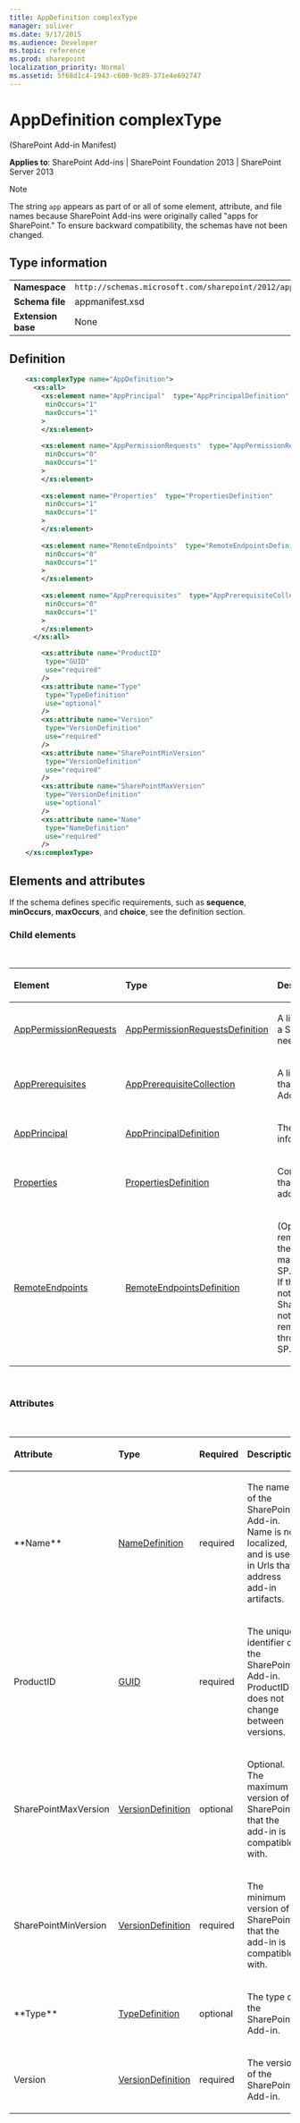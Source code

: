 ```yaml
---
title: AppDefinition complexType
manager: soliver
ms.date: 9/17/2015
ms.audience: Developer
ms.topic: reference
ms.prod: sharepoint
localization_priority: Normal
ms.assetid: 5f68d1c4-1943-c600-9c89-371e4e692747
---
```


# AppDefinition complexType 

(SharePoint Add-in Manifest)

**Applies to**: SharePoint Add-ins | SharePoint Foundation 2013 | SharePoint Server 2013

> [!NOTE] 
> The string `app` appears as part of or all of some element, attribute, and file names because SharePoint Add-ins were originally called "apps for SharePoint." To ensure backward compatibility, the schemas have not been changed.

## Type information

|   |   |
|---|---|
| **Namespace**  | `http://schemas.microsoft.com/sharepoint/2012/app/manifest` |
| **Schema file**  | appmanifest.xsd |
| **Extension base**  | None |

## Definition

```XML
    <xs:complexType name="AppDefinition">     
      <xs:all>
        <xs:element name="AppPrincipal"  type="AppPrincipalDefinition"
         minOccurs="1"
         maxOccurs="1"
        >
        </xs:element>
        
        <xs:element name="AppPermissionRequests"  type="AppPermissionRequestsDefinition"
         minOccurs="0"
         maxOccurs="1"
        >
        </xs:element>
        
        <xs:element name="Properties"  type="PropertiesDefinition"
         minOccurs="1"
         maxOccurs="1"
        >
        </xs:element>
        
        <xs:element name="RemoteEndpoints"  type="RemoteEndpointsDefinition"
         minOccurs="0"
         maxOccurs="1"
        >
        </xs:element>
        
        <xs:element name="AppPrerequisites"  type="AppPrerequisiteCollection"
         minOccurs="0"
         maxOccurs="1"
        >
        </xs:element>   
      </xs:all>

        <xs:attribute name="ProductID"
         type="GUID"
         use="required"
        />
        <xs:attribute name="Type"
         type="TypeDefinition"
         use="optional"
        />
        <xs:attribute name="Version"
         type="VersionDefinition"
         use="required"
        />
        <xs:attribute name="SharePointMinVersion"
         type="VersionDefinition"
         use="required"
        />
        <xs:attribute name="SharePointMaxVersion"
         type="VersionDefinition"
         use="optional"
        />
        <xs:attribute name="Name"
         type="NameDefinition"
         use="required"
        />
    </xs:complexType>
```          


## Elements and attributes

If the schema defines specific requirements, such as **sequence**, **minOccurs**, **maxOccurs**, and **choice**, see the definition section.

### Child elements

<br/>

<table>
<colgroup>
<col width="25%" />
<col width="25%" />
<col width="50%" />
</colgroup>
<thead>
<tr class="header">
<th align="left"><p>Element</p></th>
<th align="left"><p>Type</p></th>
<th align="left"><p>Description</p></th>
</tr>
</thead>
<tbody>
<tr class="odd">
<td align="left"><p><a href="apppermissionrequests-element-appdefinition-complextypesharepoint-add-in-manifes.md">AppPermissionRequests</a></p></td>
<td align="left"><p><a href="apppermissionrequestsdefinition-complextype-sharepoint-add-in-manifest.md">AppPermissionRequestsDefinition</a></p></td>
<td align="left"><p>A list of resources that a SharePoint Add-in needs access to.</p></td>
</tr>
<tr class="even">
<td align="left"><p><a href="appprerequisites-element-appdefinition-complextypesharepoint-add-in-manifest.md">AppPrerequisites</a></p></td>
<td align="left"><p><a href="appprerequisitecollection-complextype-sharepoint-add-in-manifest.md">AppPrerequisiteCollection</a></p></td>
<td align="left"><p>A list of prerequisites that a SharePoint Add-in depends on.</p></td>
</tr>
<tr class="odd">
<td align="left"><p><a href="appprincipal-element-appdefinition-complextypesharepoint-add-in-manifest.md">AppPrincipal</a></p></td>
<td align="left"><p><a href="appprincipaldefinition-complextype-sharepoint-add-in-manifest.md">AppPrincipalDefinition</a></p></td>
<td align="left"><p>The add-in principal information.</p></td>
</tr>
<tr class="even">
<td align="left"><p><a href="properties-element-appdefinition-complextypesharepoint-add-in-manifest.md">Properties</a></p></td>
<td align="left"><p><a href="propertiesdefinition-complextype-sharepoint-add-in-manifest.md">PropertiesDefinition</a></p></td>
<td align="left"><p>Contains information that is global to the add-in.</p></td>
</tr>
<tr class="odd">
<td align="left"><p><a href="remoteendpoints-element-appdefinition-complextypesharepoint-add-in-manifest.md">RemoteEndpoints</a></p></td>
<td align="left"><p><a href="remoteendpointsdefinition-complextype-sharepoint-add-in-manifest.md">RemoteEndpointsDefinition</a></p></td>
<td align="left"><p>(Optional) A list of remote endpoints that the SharePoint Add-in may access through SP.WebProxy.invoke(). If this list is empty or not provided, the SharePoint Add-in will not be able to use any remote endpoint through SP.WebProxy.invoke().</p></td>
</tr>
</tbody>
</table>

<br/>

### Attributes

<br/>

<table>
<colgroup>
<col width="15%" />
<col width="15%" />
<col width="15%" />
<col width="25%" />
<col width="30%" />
</colgroup>
<thead>
<tr class="header">
<th align="left"><p>Attribute</p></th>
<th align="left"><p>Type</p></th>
<th align="left"><p>Required</p></th>
<th align="left"><p>Description</p></th>
<th align="left"><p>Possible values</p></th>
</tr>
</thead>
<tbody>
<tr class="odd">
<td align="left"><p>**Name**</p></td>
<td align="left"><p><a href="namedefinition-simpletype-sharepoint-add-in-manifest.md">NameDefinition</a></p></td>
<td align="left"><p>required</p></td>
<td align="left"><p>The name of the SharePoint Add-in. Name is not localized, and is used in Urls that address add-in artifacts.</p></td>
<td align="left"><p>Values of the NameDefinition type.</p></td>
</tr>
<tr class="even">
<td align="left"><p>ProductID</p></td>
<td align="left"><p><a href="guid-simpletype-sharepoint-add-in-manifest.md">GUID</a></p></td>
<td align="left"><p>required</p></td>
<td align="left"><p>The unique identifier of the SharePoint Add-in. ProductID does not change between versions.</p></td>
<td align="left"><p>Values of the GUID type.</p></td>
</tr>
<tr class="odd">
<td align="left"><p>SharePointMaxVersion</p></td>
<td align="left"><p><a href="versiondefinition-simpletype-sharepoint-add-in-manifest.md">VersionDefinition</a></p></td>
<td align="left"><p>optional</p></td>
<td align="left"><p>Optional. The maximum version of SharePoint that the add-in is compatible with.</p></td>
<td align="left"><p>Values of the VersionDefinition type.</p></td>
</tr>
<tr class="even">
<td align="left"><p>SharePointMinVersion</p></td>
<td align="left"><p><a href="versiondefinition-simpletype-sharepoint-add-in-manifest.md">VersionDefinition</a></p></td>
<td align="left"><p>required</p></td>
<td align="left"><p>The minimum version of SharePoint that the add-in is compatible with.</p></td>
<td align="left"><p>Values of the VersionDefinition type.</p></td>
</tr>
<tr class="odd">
<td align="left"><p>**Type**</p></td>
<td align="left"><p><a href="typedefinition-simpletype-sharepoint-add-in-manifest.md">TypeDefinition</a></p></td>
<td align="left"><p>optional</p></td>
<td align="left"><p>The type of the SharePoint Add-in.</p></td>
<td align="left"><p>Values of the TypeDefinition type.</p></td>
</tr>
<tr class="even">
<td align="left"><p>Version</p></td>
<td align="left"><p><a href="versiondefinition-simpletype-sharepoint-add-in-manifest.md">VersionDefinition</a></p></td>
<td align="left"><p>required</p></td>
<td align="left"><p>The version of the SharePoint Add-in.</p></td>
<td align="left"><p>Values of the VersionDefinition type.</p></td>
</tr>
</tbody>
</table>








